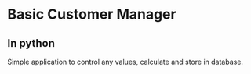 # Basic Customer Manager

## In python

Simple application to control any values, calculate and store in database.
